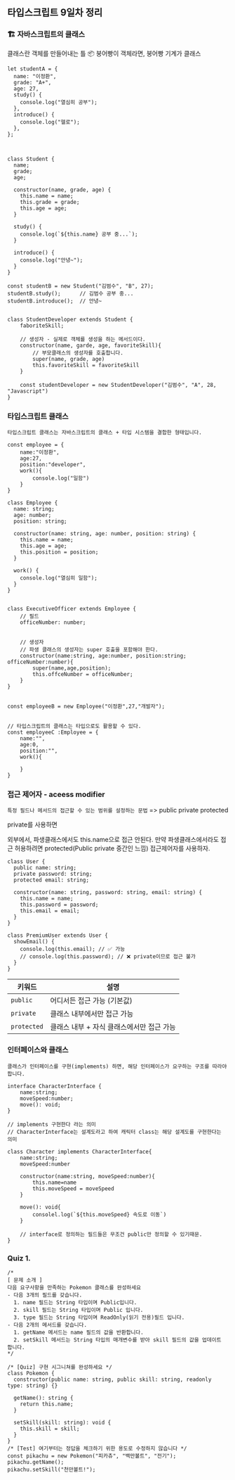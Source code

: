 ## 타입스크립트 9일차 정리

### 🏗️ 자바스크립트의 클래스

클래스란 객체를 만들어내는 틀
📦 붕어빵이 객체라면, 붕어빵 기계가 클래스

```
let studentA = {
  name: "이정환",
  grade: "A+",
  age: 27,
  study() {
    console.log("열심히 공부");
  },
  introduce() {
    console.log("헬로");
  },
};



class Student {
  name;
  grade;
  age;

  constructor(name, grade, age) {
    this.name = name;
    this.grade = grade;
    this.age = age;
  }

  study() {
    console.log(`${this.name} 공부 중...`);
  }

  introduce() {
    console.log("안녕~");
  }
}

const studentB = new Student("김범수", "B", 27);
studentB.study();      // 김범수 공부 중...
studentB.introduce();  // 안녕~


class StudentDeveloper extends Student {
    faboriteSkill;

    // 생성자 - 실제로 객체를 생성을 하는 메서드이다.
    constructor(name, garde, age, favoriteSkill){
        // 부모클래스의 생성자를 호출합니다.
        super(name, grade, age)
        this.favoriteSkill = favoriteSkill
    }

    const studentDeveloper = new StudentDeveloper("김범수", "A", 28, "Javascript")
}

```

### 타입스크립트 클래스

`타입스크립트 클래스는 자바스크립트의 클래스 + 타입 시스템을 결합한 형태입니다.`

```
const employee = {
    name:"이정환",
    age:27,
    position:"developer",
    work(){
        console.log("일함")
    }
}

class Employee {
  name: string;
  age: number;
  position: string;

  constructor(name: string, age: number, position: string) {
    this.name = name;
    this.age = age;
    this.position = position;
  }

  work() {
    console.log("열심히 일함");
  }
}


class ExecutiveOfficer extends Employee {
    // 필드
    officeNumber: number;


    // 생성자
    // 파생 클래스의 생성자는 super 호출을 포함해야 한다.
    constructor(name:string, age:number, position:string; officeNumber:number){
        super(name,age,position);
        this.offceNumber = officeNumber;
    }
}


const employeeB = new Employee("이정환",27,"개발자");


// 타입스크립트의 클래스는 타입으로도 활용할 수 있다.
const employeeC :Employee = {
    name:"",
    age:0,
    position:"",
    work(){

    }
}
```

### 접근 제어자 - aceess modifier

`특정 필드나 메서드의 접근할 수 있는 범위를 설정하는 문법`
=> public private protected

private를 사용하면

외부에서, 파생클래스에서도 this.name으로 접근 안된다.
만약 파생클래스에서라도 접근 허용하려면 protected(Public private 중간인 느낌) 접근제어자를 사용하자.

```
class User {
  public name: string;
  private password: string;
  protected email: string;

  constructor(name: string, password: string, email: string) {
    this.name = name;
    this.password = password;
    this.email = email;
  }
}

class PremiumUser extends User {
  showEmail() {
    console.log(this.email); // ✅ 가능
    // console.log(this.password); // ❌ private이므로 접근 불가
  }
}

```

| 키워드      | 설명                                      |
| ----------- | ----------------------------------------- |
| `public`    | 어디서든 접근 가능 (기본값)               |
| `private`   | 클래스 내부에서만 접근 가능               |
| `protected` | 클래스 내부 + 자식 클래스에서만 접근 가능 |

### 인터페이스와 클래스

`클래스가 인터페이스를 구현(implements) 하면,
해당 인터페이스가 요구하는 구조를 따라야 합니다.`

```
interface CharacterInterface {
    name:string;
    moveSpeed:number;
    move(): void;
}

// implements 구현한다 라는 의미
// CharacterInterface는 설계도라고 하여 캐릭터 class는 해당 설계도를 구현한다는 의미

class Character implements CharacterInterface{
    name:string;
    moveSpeed:number

    constructor(name:string, moveSpeed:number){
        this.name=name
        this.moveSpeed = moveSpeed
    }

    move(): void{
        consolel.log(`${this.moveSpeed} 속도로 이동`)
    }

    // interface로 정의하는 필드들은 무조건 public만 정의할 수 있기때문.
}
```

### Quiz 1.

```
/*
[ 문제 소개 ]
다음 요구사항을 만족하는 Pokemon 클래스를 완성하세요
- 다음 3개의 필드를 갖습니다.
  1. name 필드는 String 타입이며 Public입니다.
  2. skill 필드는 String 타입이며 Public 입니다.
  3. type 필드는 String 타입이며 ReadOnly(읽기 전용)필드 입니다.
- 다음 2개의 메서드를 갖습니다.
  1. getName 메서드는 name 필드의 값을 반환합니다.
  2. setSkill 메서드는 String 타입의 매개변수를 받아 skill 필드의 값을 업데이트 합니다.
*/

/* [Quiz] 구현 시그니쳐를 완성하세요 */
class Pokemon {
  constructor(public name: string, public skill: string, readonly type: string) {}

  getName(): string {
    return this.name;
  }

  setSkill(skill: string): void {
    this.skill = skill;
  }
}
/* [Test] 여기부터는 정답을 체크하기 위한 용도로 수정하지 않습니다 */
const pikachu = new Pokemon("피카츄", "백만볼트", "전기");
pikachu.getName();
pikachu.setSkill("천만볼트!");

```
